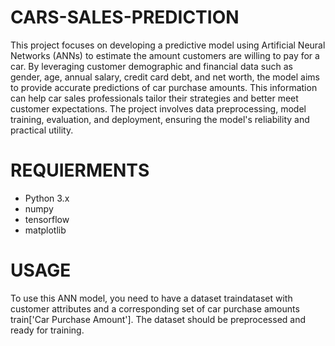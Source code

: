 # CARS-SALES-PREDICTION

This project focuses on developing a predictive model using Artificial Neural Networks (ANNs) to estimate the amount customers are willing to pay for a car. By leveraging customer demographic and financial data such as gender, age, annual salary, credit card debt, and net worth, the model aims to provide accurate predictions of car purchase amounts. This information can help car sales professionals tailor their strategies and better meet customer expectations. The project involves data preprocessing, model training, evaluation, and deployment, ensuring the model's reliability and practical utility.

# REQUIERMENTS

- Python 3.x
- numpy
- tensorflow
- matplotlib

# USAGE

To use this ANN model, you need to have a dataset traindataset with customer attributes and a corresponding set of car purchase amounts train['Car Purchase Amount']. The dataset should be preprocessed and ready for training.
